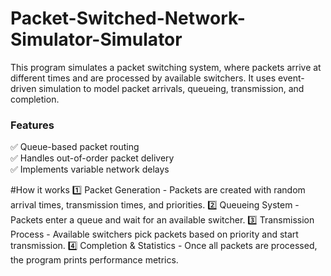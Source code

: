 # Packet-Switched-Network-Simulator-Simulator
This program simulates a packet switching system, where packets arrive at different times and are processed by available switchers. It uses event-driven simulation to model packet arrivals, queueing, transmission, and completion.

### Features  
✅ Queue-based packet routing  
✅ Handles out-of-order packet delivery  
✅ Implements variable network delays 

#How it works
1️⃣ Packet Generation - Packets are created with random arrival times, transmission times, and priorities.
2️⃣ Queueing System - Packets enter a queue and wait for an available switcher.
3️⃣ Transmission Process - Available switchers pick packets based on priority and start transmission.
4️⃣ Completion & Statistics - Once all packets are processed, the program prints performance metrics.
